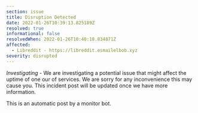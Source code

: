 ```yaml
---
section: issue
title: Disruption Detected
date: 2022-01-26T10:39:13.825189Z
resolved: true
informational: false
resolvedWhen: 2022-01-26T10:40:18.834871Z
affected:
  - Libreddit - https://libreddit.esmailelbob.xyz
severity: disrupted
---
```

*Investigating* - We are investigating a potential issue that might affect the uptime of one our of services. We are sorry for any inconvenience this may cause you. This incident post will be updated once we have more information.

This is an automatic post by a monitor bot.
        
